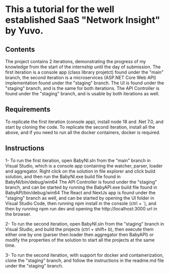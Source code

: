 # This a tutorial for the well established SaaS "Network Insight" by Yuvo.

## Contents
The project contains 2 iterations, demonstrating the progress of my knowledge from the start of the internship until the day of submission.
The first iteration is a console app (class library projetct) found under the "main" branch, the second iteration is a microservices (ASP.NET Core Web API) implementation found under the "staging" branch.
The UI is found under the "staging" branch, and is the same for both iterations.
The API Controller is found under the "staging" branch, and is usable by both iterations as well.

## Requirements
To replicate the first iteration (console app), install node 18 and .Net 7.0, and start by cloning the code.
To replicate the second iteration, install all the above, and if you need to run all the docker containers, docker is required.

## Instructions
1-  To run the first iteration, open BabyNI.sln from the "main" branch in Visual Studio, which is a console app containing the watcher, parser, loader and aggregator.
Right click on the solution in file explorer and click build solution, and then run the BabyNI.exe build file found in BabyNI/bin/debug/win64
The API Controller is found under the "staging" branch, and can be started by running the BabyAPI.exe build file found in BabyAPI/bin/debug/win64
The React and NextJs app is found under the "staging" branch as well, and can be started by opening the UI folder in Visual Studio Code, then running npm install in the console (ctrl + `), and then by running npm run dev and opening the http://localhost:3000 url in the browser.

2- To run the second iteration, open BabyNI.sln from the "staging" branch in Visual Studio, and build the projects (ctrl + shift+ b), then execute them either one by one (parser then loader then aggregator then BabyAPI) or modify the properties of the solution to start all the projects at the same time.

3- To run the second iteration, with support for docker and containerization, clone the "staging" branch, and follow the instructions in the readme.md file under the "staging" branch.
